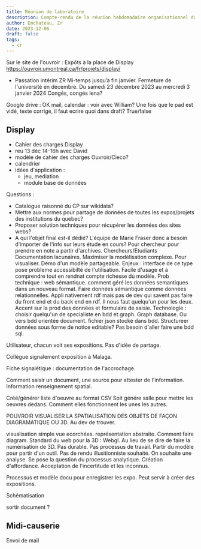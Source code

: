 ```yaml
---
title: Réunion de laboratoire
description: Compte-rendu de la réunion hebdomadaire organisationnel du 06 déc 2023
author: Emchateau, Zr
date: 2023-12-06
draft: false
tags:
  - cr
---
```


Sur le site de l'ouvroir : Expôts à la place de Display
https://ouvroir.umontreal.ca/fr/projets/display/

- Passation intérim ZR
  Mi-temps jusqu’à fin janvier.
  Fermeture de l'université en décembre. Du samedi 23 décembre 2023 au mercredi 3 janvier 2024
  Congés, congés lena?

Google drive : OK
mail, calendar : voir avec William?
Une fois que le pad est vidé, texte corrigé, il faut ecrire quoi dans draft? True/false

## Display

- Cahier des charges Display
- reu 13 déc 14-16h avec David
- modèle de cahier des charges Ouvroir/Cieco?
- calendrier
- idées d'application :
  - jeu, mediation
  - module base de données

Questions :

- Catalogue raisonné du CP sur wikidata?
- Mettre aux normes pour partage de données de toutes les expos/projets des institutions du quebec?
- Proposer solution techniques pour récupérer les données des sites webs?
- A qui l'objet final est-il dédié? L'équipe de Marie Fraser donc a besoin d'importer de l'info sur leurs étude en cours?
  Pour chercheur pour prendre en note a partir d'archives. Chercheurs/Etudiants
  Documentation lacunaires. Maximiser la modélisation complexe. Pour visualiser.
  Démo d'un modèle partageable.
  Enjeux : interface de ce type pose probleme accessibilté de l'utilisation. Facile d'usage et à comprendre tout en rendnat compte richesse du modèle.
  Prob technique : web sémantique. comment géré les données semantiques dans un nouveau format. Faire données sémantique comme données relationnelles. Appli nativement rdf mais pas de dev qui savent pas faire du front end et du back end en rdf. Il nous faut quelqu'un pour les deux. Accent sur la prod des données et formulaire de saisie.
  Technologie : choisir quelqu'un de specialiste en bdd et graph. Graph database. Ou vers bdd orientée document. fichier json stocké dans bdd. Structureer données sous forme de notice editable?
  Pas besoin d'aller faire une bdd sql.

Utilisateur, chacun voit ses expositions. Pas d'idée de partage.

Collègue signalement exposition à Malaga.

Fiche signalétique : documentation de l'accrochage.

Comment saisir un document, une source pour attester de l'information.
Information renseignement spatial.

Créé/générer liste d'oeuvre au format CSV
Soit génére salle pour mettre les oeuvres dedans.
Comment elles fonctionnent les unes les autres.

POUVROIR VISUALISER LA SPATIALISATION DES OBJETS DE FAÇON DIAGRAMATIQUE OU 3D. Au dev de trouver.

visualisation simple vue ecorchées. représentation abstraite. Comment faire diagram.
Standard du web pour la 3D : Webgl.
Au lieu de se dire de faire la numérisation de 3D. Pas durable. Pas processus de travail.
Partir du modèle pour partir d'un outil. Pas de rendu illusitionniste souhaité. On souhaite une analyse.
Se pose la question du processus analytique. Création d'affordance. Acceptation de l'incertitude et les inconnus.

Processus et modèle docu pour enregistrer les expo. Peut servir à créer des expositions.

Schématisation

sortir document ?

## Midi-causerie

Envoi de mail

